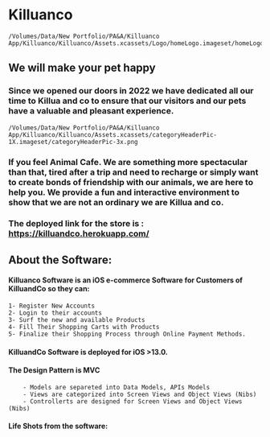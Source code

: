 # Killuanco

    /Volumes/Data/New Portfolio/PA&A/Killuanco App/Killuanco/Killuanco/Assets.xcassets/Logo/homeLogo.imageset/homeLogo3x.png
    
## We will make your pet happy
### Since we opened our doors in 2022 we have dedicated all our time to Killua and co to ensure that our visitors and our pets have a valuable and pleasant experience. 

    /Volumes/Data/New Portfolio/PA&A/Killuanco App/Killuanco/Killuanco/Assets.xcassets/categoryHeaderPic-1X.imageset/categoryHeaderPic-3x.png

### If you feel Animal Cafe. We are something more spectacular than that, tired after a trip and need to recharge or simply want to create bonds of friendship with our animals, we are here to help you. We provide a fun and interactive environment to show that we are not an ordinary we are Killua and co.

### The deployed link for the store is : https://killuandco.herokuapp.com/

## About the Software:

#### Killuanco Software is an iOS e-commerce Software for Customers of KilluandCo so they can:

    1- Register New Accounts
    2- Login to their accounts
    3- Surf the new and available Products
    4- Fill Their Shopping Carts with Products
    5- Finalize their Shopping Process through Online Payment Methods.

#### KilluandCo Software is deployed for iOS >13.0. 

#### The Design Pattern is MVC
        - Models are separeted into Data Models, APIs Models
        - Views are categorized into Screen Views and Object Views (Nibs)
        - Controllerts are designed for Screen Views and Object Views (Nibs)
        
#### Life Shots from the software:

